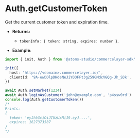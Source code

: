 # Auth.getCustomerToken

Get the current customer token and expiration time.

- **Returns:**

  - `tokenInfo: { token: string, expires: number }`.

- **Example:**

```ts
import { init, Auth } from '@atoms-studio/commercelayer-sdk'

init({
  host: 'https://<domain>.commercelayer.io/',
  clientId: '9A-ewDDlpDHdeNeJiYDOFFt3g259GMdcVGQg-Jh_SDk', 
})

await Auth.setMarket(1234)
await Auth.loginAsCustomer('john@example.com', 'p4ssw0rd')
console.log(Auth.getCustomerToken())
/*
Prints:
{
  token: 'eyJhbGciOiJIUzUxMiJ9.eyJ....',
  expires: 1627373587
}
*/
```
